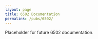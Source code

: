 ```yaml
---
layout: page
title: 6502 Documentation
permalink: /pubs/6502/
---
```


Placeholder for future 6502 documentation.
